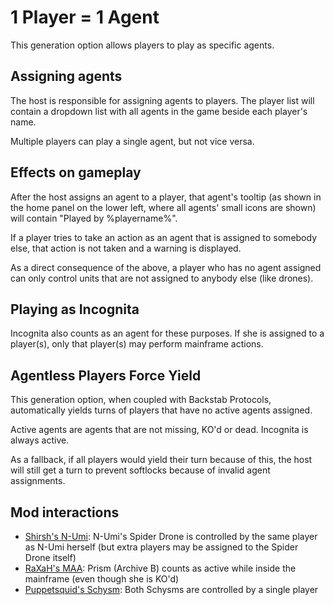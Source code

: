 # 1 Player = 1 Agent

This generation option allows players to play as specific agents.

## Assigning agents

The host is responsible for assigning agents to players. The player list will contain a dropdown list with all agents in the game beside each player's name.

Multiple players can play a single agent, but not vice versa.

## Effects on gameplay

After the host assigns an agent to a player, that agent's tooltip (as shown in the home panel on the lower left, where all agents' small icons are shown) will contain "Played by %playername%".

If a player tries to take an action as an agent that is assigned to somebody else, that action is not taken and a warning is displayed.

As a direct consequence of the above, a player who has no agent assigned can only control units that are not assigned to anybody else (like drones).

## Playing as Incognita

Incognita also counts as an agent for these purposes. If she is assigned to a player(s), only that player(s) may perform mainframe actions.

## Agentless Players Force Yield

This generation option, when coupled with Backstab Protocols, automatically yields turns of players that have no active agents assigned.

Active agents are agents that are not missing, KO'd or dead. Incognita is always active.

As a fallback, if all players would yield their turn because of this, the host will still get a turn to prevent softlocks because of invalid agent assignments.

## Mod interactions

* [Shirsh's N-Umi](https://steamcommunity.com/sharedfiles/filedetails/?id=631893507): N-Umi's Spider Drone is controlled by the same player as N-Umi herself (but extra players may be assigned to the Spider Drone itself)
* [RaXaH's MAA](https://steamcommunity.com/sharedfiles/filedetails/?id=2833492968): Prism (Archive B) counts as active while inside the mainframe (even though she is KO'd)
* [Puppetsquid's Schysm](https://steamcommunity.com/sharedfiles/filedetails/?id=2268393737): Both Schysms are controlled by a single player
